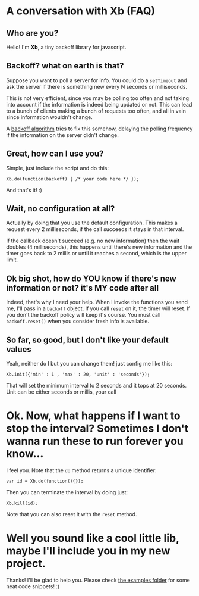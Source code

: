 A conversation with Xb (FAQ)
============================

Who are you?
-------------

Hello! I'm **Xb**, a tiny backoff library for javascript.

Backoff? what on earth is that?
-------------------------------

Suppose you want to poll a server for info. You could do a `setTimeout` and ask the server if there is something new every N seconds or milliseconds.

This is not very efficient, since you may be polling too often and not taking into account if the information is indeed being updated or not. This can lead to a bunch of clients making a bunch of requests too often, and all in vain since information wouldn't change.

A [backoff algorithm](http://en.wikipedia.org/wiki/Exponential_backoff) tries to fix this somehow, delaying the polling frequency if the information on the server didn't change.

Great, how can I use you?
------------------------

Simple, just include the script and do this:

`Xb.do(function(backoff) { /* your code here */ });`

And that's it! :)

Wait, no configuration at all?
------------------------------

Actually by doing that you use the default configuration. This makes a request every 2 milliseconds, if the call succeeds it stays in that interval.

If the callback doesn't succeed (e.g. no new information) then the wait doubles (4 milliseconds), this happens until there's new information and the timer goes back to 2 millis or until it reaches a second, which is the upper limit.

Ok big shot, how do YOU know if there's new information or not? it's MY code after all
--------------------------------------------------------------------------------------

Indeed, that's why I need your help. When I invoke the functions you send me, I'll pass in a `backoff` object. If you call `reset` on it, the timer will reset. If you don't the backoff policy will keep it's course. You must call `backoff.reset()` when you consider fresh info is available.

So far, so good, but I don't like your default values
-----------------------------------------------------

Yeah, neither do I but you can change them! just config me like this:

`Xb.init({'min' : 1 , 'max' : 20, 'unit' : 'seconds'});`

That will set the minimum interval to 2 seconds and it tops at 20 seconds. Unit can be either seconds or millis, your call

Ok. Now, what happens if I want to stop the interval? Sometimes I don't wanna run these to run forever you know...
==================================================================================================================

I feel you. Note that the `do` method returns a unique identifier:

`var id = Xb.do(function(){});`

Then you can terminate the interval by doing just:

`Xb.kill(id);`

Note that you can also reset it with the `reset` method.

Well you sound like a cool little lib, maybe I'll include you in my new project.
================================================================================

Thanks! I'll be glad to help you. Please check [the examples folder](https://github.com/fernandezpablo85/Xb/tree/master/examples) for some neat code snippets! :)